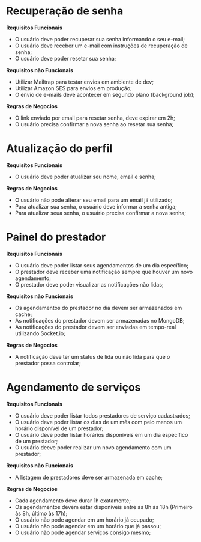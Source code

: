 # Recuperação de senha

**Requisitos Funcionais**
- O usuário deve poder recuperar sua senha informando o seu e-mail;
- O usuário deve receber um e-mail com instruções de recuperação de senha;
- O usuário deve poder resetar sua senha;

<!-- Bibliotecas utilizadas, qual o banco de dados -->
**Requisitos não Funcionais**
- Utilizar Mailtrap para testar envios em ambiente de dev;
- Utilizar Amazon SES para envios em produção;
- O envio de e-mails deve acontecer em segundo plano (background job);


**Regras de Negocios**
- O link enviado por email para resetar senha, deve expirar em 2h;
- O usuário precisa confirmar a nova senha ao resetar sua senha;


# Atualização do perfil

**Requisitos Funcionais**
- O usuário deve poder atualizar seu nome, email e senha;

**Regras de Negocios**
- O usuário não pode alterar seu email para um email já utilizado;
- Para atualizar sua senha, o usuário deve informar a senha antiga;
- Para atualizar seua senha, o usuário precisa confirmar a nova senha;

# Painel do prestador

**Requisitos Funcionais**
- O usuário deve poder listar seus agendamentos de um dia específico;
- O prestador deve receber uma notificação sempre que houver um novo agendamento;
- O prestador deve poder visualizar as notificações não lidas;

**Requisitos não Funcionais**
- Os agendamentos do prestador no dia devem ser armazenados em cache;
- As notificações do prestador devem ser armazenadas no MongoDB;
- As notificações do prestador devem ser enviadas em tempo-real utilizando Socket.io;

**Regras de Negocios**
- A notificação deve ter um status de lida ou não lida para que o prestador possa controlar;

# Agendamento de serviços

**Requisitos Funcionais**
- O usuário deve poder listar todos prestadores de serviço cadastrados;
- O usuário deve poder listar os dias de um mês com pelo menos um horário disponível de um prestador;
- O usuário deve poder listar horários disponíveis em um dia específico de um prestador;
- O usuário deeve poder realizar um novo agendamento com um prestador;

**Requisitos não Funcionais**
- A listagem de prestadores deve ser armazenada em cache;

**Regras de Negocios**
- Cada agendamento deve durar 1h exatamente;
- Os agendamentos devem estar disponíveis entre as 8h às 18h (Primeiro às 8h, último às 17h);
- O usuário não pode agendar em um horário já ocupado;
- O usuário não pode agendar em um horário que já passou;
- O usuário não pode agendar serviços consigo mesmo;
